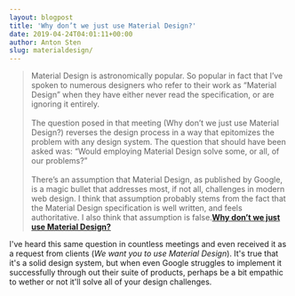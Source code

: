 ```yaml
---
layout: blogpost
title: 'Why don’t we just use Material Design?'
date: 2019-04-24T04:01:11+00:00
author: Anton Sten
slug: materialdesign/
---
```


>Material Design is astronomically popular. So popular in fact that I’ve spoken to numerous designers who refer to their work as “Material Design” when they have either never read the specification, or are ignoring it entirely.<br /><br />
The question posed in that meeting (Why don’t we just use Material Design?) reverses the design process in a way that epitomizes the problem with any design system. The question that should have been asked was: “Would employing Material Design solve some, or all, of our problems?”
<br /><br />
There’s an assumption that Material Design, as published by Google, is a magic bullet that addresses most, if not all, challenges in modern web design. I think that assumption probably stems from the fact that the Material Design specification is well written, and feels authoritative. I also think that assumption is false.**[Why don’t we just use Material Design?](https://www.webdesignerdepot.com/2019/04/why-dont-we-just-use-material-design/)**

I've heard this same question in countless meetings and even received it as a request from clients (_We want you to use Material Design_). It's true that it's a solid design system, but when even Google struggles to implement it successfully through out their suite of products, perhaps be a bit empathic to wether or not it'll solve all of your design challenges.
